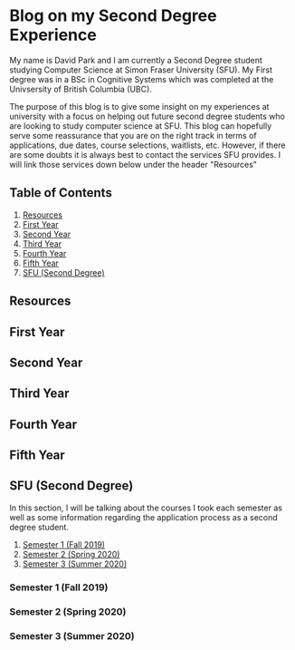 <html>
  <div>
    <h1>Blog on my Second Degree Experience</h1>
      <p> My name is David Park and I am currently a Second Degree student studying Computer Science at Simon Fraser University  
      (SFU). My First degree was in a BSc in Cognitive Systems which was completed at the Univsersity of British Columbia (UBC).
      </p>
      <p>The purpose of this blog is to give some insight on my experiences at university with a focus on helping out future
      second degree students who are looking to study computer science at SFU. This blog can hopefully serve some reassurance
      that you are on the right track in terms of applications, due dates, course selections, waitlists, etc. However, if there 
      are some doubts it is always best to contact the services SFU provides. I will link those services down below under the 
      header "Resources"
      </p>
  </div>
  
  <div>
  <h2> Table of Contents </h2>
  <ol>
    <li> <a href="#Resource-header"> Resources </a> </li>
    <li> <a href="#First-year-header"> First Year </a> </li>
    <li> <a href="#Second-year-header"> Second Year </a> </li>
    <li> <a href="#Third-year-header"> Third Year </a> </li>
    <li> <a href="#Fourth-year-header"> Fourth Year </a> </li>
    <li> <a href="#Fifth-year-header"> Fifth Year </a> </li>
    <li> <a href="#SFU-header"> SFU (Second Degree) </a> </li>
  </ol>
  </div>
  
  <div>
  <h2 id="Resource-header"> Resources </h2>
  <h2 id="First-year-header"> First Year </h2>
  <h2 id="Second-year-header"> Second Year </h2>
  <h2 id="Third-year-header"> Third Year </h2>
  <h2 id="Fourth-year-header"> Fourth Year </h2>
  <h2 id="Fifth-year-header"> Fifth Year </h2>
  
  <div>
  <h2 id="SFU-header"> SFU (Second Degree) </h2>
	<p> In this section, I will be talking about the courses I took each semester as well as some information regarding the application process as a second degree student. </p> 
	<ol>
		<li> <a href="#Sem1"> Semester 1 (Fall 2019) </a> </li>
		<li> <a href="#Sem2"> Semester 2 (Spring 2020) </a> </li>
		<li> <a href="#Sem3"> Semester 3 (Summer 2020) </a> </li>
	</ol>
	<h3 id="Sem1"> Semester 1 (Fall 2019) </h3>
	<h3 id="Sem2"> Semester 2 (Spring 2020) </h3>
	<h3 id="Sem3"> Semester 3 (Summer 2020) </h3>
		

  </div>



